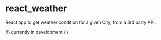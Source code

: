 # react_weather
React app to get weather condition for a given City, from a 3rd party API.  

/!\ currently in development /!\
